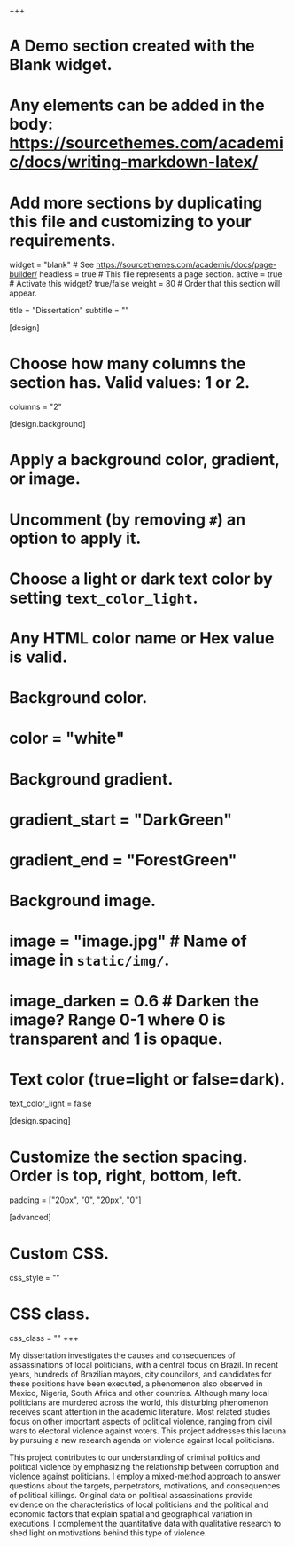 +++
# A Demo section created with the Blank widget.
# Any elements can be added in the body: https://sourcethemes.com/academic/docs/writing-markdown-latex/
# Add more sections by duplicating this file and customizing to your requirements.

widget = "blank"  # See https://sourcethemes.com/academic/docs/page-builder/
headless = true  # This file represents a page section.
active = true  # Activate this widget? true/false
weight = 80  # Order that this section will appear.

title = "Dissertation"
subtitle = "" 

[design]
  # Choose how many columns the section has. Valid values: 1 or 2.
  columns = "2"

[design.background]
  # Apply a background color, gradient, or image.
  #   Uncomment (by removing `#`) an option to apply it.
  #   Choose a light or dark text color by setting `text_color_light`.
  #   Any HTML color name or Hex value is valid.

# Background color.
  # color = "white"
  
# Background gradient.
  # gradient_start = "DarkGreen"
  # gradient_end = "ForestGreen"
  
# Background image.
  # image = "image.jpg"  # Name of image in `static/img/`.
  # image_darken = 0.6  # Darken the image? Range 0-1 where 0 is transparent and 1 is opaque.

# Text color (true=light or false=dark).
  text_color_light = false

[design.spacing]
  # Customize the section spacing. Order is top, right, bottom, left.
  padding = ["20px", "0", "20px", "0"]

[advanced]
 # Custom CSS. 
 css_style = ""
 
 # CSS class.
 css_class = ""
+++


My dissertation investigates the causes and consequences of assassinations of local politicians, with a central focus on Brazil. In recent years, hundreds of Brazilian mayors, city councilors, and candidates for these positions have been executed, a phenomenon also observed in Mexico, Nigeria, South Africa and other countries. Although many local politicians are murdered across the world, this disturbing phenomenon receives scant attention in the academic literature. Most related studies focus on other important aspects of political violence, ranging from civil wars to electoral violence against voters. This project addresses this lacuna by pursuing a new research agenda on violence against local politicians. 

This project contributes to our understanding of criminal politics and political violence by emphasizing the relationship between corruption and violence against politicians. I employ a mixed-method approach to answer questions about the targets, perpetrators, motivations, and consequences of political killings. Original data on political assassinations provide evidence on the characteristics of local politicians and the political and economic factors that explain spatial and geographical variation in executions. I complement the quantitative data with qualitative research to shed light on motivations behind this type of violence. 
